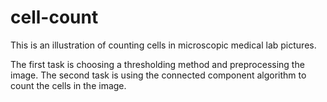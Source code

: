 # cell-count

This is an illustration of counting cells in microscopic medical lab pictures.

The first task is choosing a thresholding method and preprocessing the image.
The second task is using the connected component algorithm to count the cells in the image.
